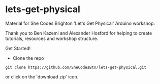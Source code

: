 # lets-get-physical
Material for She Codes Brighton 'Let's Get Physical' Arduino workshop.

Thank you to Ben Kazemi and Alexander Hosford for helping to create tutorials, resources and workshop structure.

Get Started!

* Clone the repo

```
git clone https://github.com/SheCodesBtn/lets-get-physical.git
```

or click on the 'download zip' icon.
